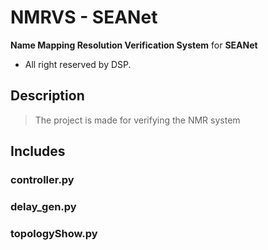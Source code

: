 # NMRVS - SEANet
**Name Mapping Resolution Verification System** for **SEANet**
- All right reserved by DSP.
## Description
> The project is made for verifying the NMR system
## Includes

### controller.py

### delay_gen.py

### topologyShow.py